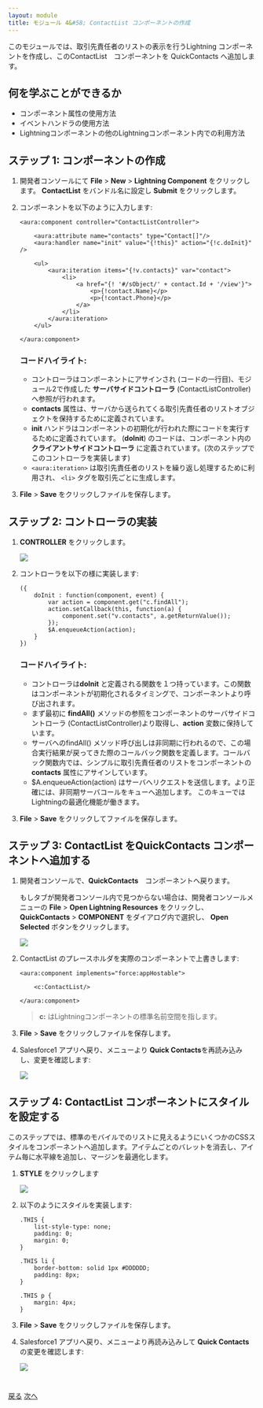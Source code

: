 ```yaml
---
layout: module
title: モジュール 4&#58; ContactList コンポーネントの作成
---
```


このモジュールでは、取引先責任者のリストの表示を行うLightning コンポーネントを作成し、このContactList　コンポーネントを QuickContacts へ追加します。

## 何を学ぶことができるか
- コンポーネント属性の使用方法
- イベントハンドラの使用方法
- Lightningコンポーネントの他のLightningコンポーネント内での利用方法


## ステップ 1: コンポーネントの作成

1. 開発者コンソールにて **File** > **New** > **Lightning Component** をクリックします。 **ContactList** をバンドル名に設定し **Submit** をクリックします。

2. コンポーネントを以下のように入力します:

    ```
    <aura:component controller="ContactListController">

        <aura:attribute name="contacts" type="Contact[]"/>
        <aura:handler name="init" value="{!this}" action="{!c.doInit}" />

        <ul>
            <aura:iteration items="{!v.contacts}" var="contact">
                <li>
                    <a href="{! '#/sObject/' + contact.Id + '/view'}">
                        <p>{!contact.Name}</p>
                        <p>{!contact.Phone}</p>
                    </a>
                </li>
            </aura:iteration>
        </ul>

    </aura:component>
    ```

    ### コードハイライト:
    - コントローラはコンポーネントにアサインされ (コードの一行目)、モジュール2で作成した **サーバサイドコントローラ** (ContactListController)　へ参照が行われます。
    - **contacts** 属性は、サーバから送られてくる取引先責任者のリストオブジェクトを保持するために定義されています。
    - **init** ハンドラはコンポーネントの初期化が行われた際にコードを実行するために定義されています。 (**doInit**) のコードは、コンポーネント内の　**クライアントサイドコントローラ** に定義されています。(次のステップでこのコントローラを実装します)
    - ```<aura:iteration>``` は取引先責任者のリストを繰り返し処理するために利用され、 ```<li>``` タグを取引先ごとに生成します。


1.  **File** > **Save** をクリックしファイルを保存します。


## ステップ 2: コントローラの実装

1. **CONTROLLER** をクリックします。

    ![](images/component-controller.jpg)

1. コントローラを以下の様に実装します:

    ```
    ({
        doInit : function(component, event) {
            var action = component.get("c.findAll");
            action.setCallback(this, function(a) {
                component.set("v.contacts", a.getReturnValue());
            });
            $A.enqueueAction(action);
        }
    })
    ```

    ### コードハイライト:
    - コントローラは**doInit** と定義される関数を１つ持っています。この関数はコンポーネントが初期化されるタイミングで、コンポーネントより呼び出されます。
    - まず最初に **findAll()** メソッドの参照をコンポーネントのサーバサイドコントローラ (ContactListController)より取得し、**action** 変数に保持しています。
    - サーバへのfindAll() メソッド呼び出しは非同期に行われるので、この場合実行結果が戻ってきた際のコールバック関数を定義します。コールバック関数内では、シンプルに取引先責任者のリストをコンポーネントの **contacts** 属性にアサインしています。
    - $A.enqueueAction(action) はサーバへリクエストを送信します。より正確には、非同期サーバコールをキューへ追加します。 このキューではLightningの最適化機能が働きます。

1. **File** > **Save** をクリックしてファイルを保存します。


## ステップ 3: ContactList をQuickContacts コンポーネントへ追加する

1. 開発者コンソールで、**QuickContacts**　コンポーネントへ戻ります。

    もしタブが開発者コンソール内で見つからない場合は、開発者コンソールメニューの **File** > **Open Lightning Resources** をクリックし、 **QuickContacts** > **COMPONENT** をダイアログ内で選択し、 **Open Selected** ボタンをクリックします。

    ![](images/lightning-resources.jpg)


1. ContactList のプレースホルダを実際のコンポーネントで上書きします:

    ```
    <aura:component implements="force:appHostable">

        <c:ContactList/>

    </aura:component>
    ```

    > **c:** はLightningコンポーネントの標準名前空間を指します。

1. **File** > **Save** をクリックしファイルを保存します。

1. Salesforce1 アプリへ戻り、メニューより **Quick Contacts**を再読み込みし、変更を確認します:

    ![](images/version2.jpg)


## ステップ 4: ContactList コンポーネントにスタイルを設定する

このステップでは、標準のモバイルでのリストに見えるようにいくつかのCSSスタイルをコンポーネントへ追加します。アイテムごとのバレットを消去し、アイテム毎に水平線を追加し、マージンを最適化します。


1. **STYLE** をクリックします

    ![](images/component-style.jpg)

1. 以下のようにスタイルを実装します:

    ```
    .THIS {
        list-style-type: none;
        padding: 0;
        margin: 0;
    }

    .THIS li {
        border-bottom: solid 1px #DDDDDD;
        padding: 8px;
    }

    .THIS p {
        margin: 4px;
    }
    ```

1. **File** > **Save** をクリックしファイルを保存します。

1. Salesforce1 アプリへ戻り、メニューより再読み込みして **Quick Contacts** の変更を確認します:

    ![](images/version3.jpg)



<div class="row" style="margin-top:40px;">
<div class="col-sm-12">
<a href="create-lightning-application.html" class="btn btn-default"><i class="glyphicon glyphicon-chevron-left"></i> 戻る</a>
<a href="create-searchbar-component.html" class="btn btn-default pull-right">次へ <i class="glyphicon glyphicon-chevron-right"></i></a>
</div>
</div>
